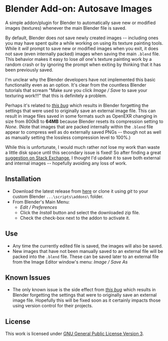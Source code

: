 # Blender Add-on: Autosave Images

A simple addon/plugin for Blender to automatically save new or modified images (textures) whenever the main Blender file is saved.

By default, Blender does *not* save newly created images -- including ones you may have spent quite a while working on using its texture painting tools. While it *will* prompt to save new or modified images when you exit, it does not save (even internally packed) images when saving the main `.blend` file. This behavior makes it easy to lose *all* one's texture painting work by a random crash or by ignoring the prompt when exiting by thinking that it has been previously saved.

I'm unclear why the Blender developers have not implemented this basic functionality even as an option. It's clear from the countless Blender tutorials that scream "Make *sure* you click *Image / Save* to save your texturing work!!!" that this is definitely a problem. 

Perhaps it's related to *[this bug](https://developer.blender.org/T95721)* which results in Blender forgetting the settings that were used to originally save an external image file. This can result in image files saved in some formats such as OpenEXR changing in size from 800kB to **64MB** because Blender resets its compression setting to *None*. (Note that images that are packed internally within the `.blend` file appear to compress well as do externally saved PNGs -- though not as well as manually setting the lossless compression level to 100%.)

While this is unfortunate, I would much rather *not* lose my work than waste a little disk space until this secondary issue is fixed! So after finding a great [suggestion on Stack Exchange](https://blender.stackexchange.com/a/15782), I thought I'd update it to save both external and internal images -- hopefully avoiding any loss of work.

## Installation

* Download the latest release from [here](https://github.com/hextantstudios/hextant_autosave_images/releases/download/latest/hextant_autosave_images.zip) or clone it using *git* to your custom Blender `...\scripts\addons\` folder.
* From Blender's Main Menu:
  * *Edit / Preferences*
  * Click the *Install* button and select the downloaded zip file.
  * Check the check-box next to the addon to activate it.

## Use

* Any time the currently edited file is saved, the images will also be saved. 
* New images that have not been manually saved to an external file will be packed into the `.blend` file. These can be saved later to an external file from the Image Editor window's menu: *Image / Save As*

## Known Issues

* The only known issue is the side effect from *[this bug](https://developer.blender.org/T95721)* which results in Blender forgetting the settings that were to originally save an external image file. Hopefully this will be fixed soon as it certainly impacts those using version control for their projects.

## License

This work is licensed under [GNU General Public License Version 3](https://download.blender.org/release/GPL3-license.txt).
